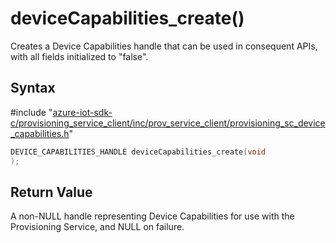 # deviceCapabilities_create()

Creates a Device Capabilities handle that can be used in consequent APIs, with all fields initialized to "false".

## Syntax

\#include "[azure-iot-sdk-c/provisioning_service_client/inc/prov_service_client/provisioning_sc_device_capabilities.h](../provisioning-sc-device-capabilities-h.md)"  
```C
DEVICE_CAPABILITIES_HANDLE deviceCapabilities_create(void
);
```

## Return Value
A non-NULL handle representing Device Capabilities for use with the Provisioning Service, and NULL on failure.

